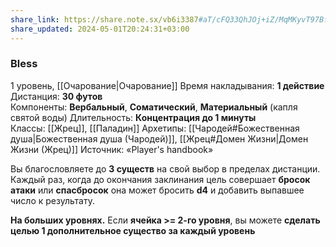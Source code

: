 ```yaml
---
share_link: https://share.note.sx/vb6i3387#aT/cFQ33QhJOj+iZ/MqMKyvT97BfZngNks2ZGw2ykRY
share_updated: 2024-05-01T20:24:31+03:00
---
```

### Bless
1 уровень, [[Очарование|Очарование]]
Время накладывания: **1 действие**
Дистанция: **30 футов**
Компоненты: **Вербальный**, **Соматический**, **Материальный** (капля святой воды)
Длительность: **Концентрация до 1 минуты**
Классы: [[Жрец]], [[Паладин]]
Архетипы: [[Чародей#Божественная душа|Божественная душа (Чародей)]], [[Жрец#Домен Жизни|Домен Жизни (Жрец)]]
Источник: «Player's handbook»

Вы благословляете до **3 существ** на свой выбор в пределах дистанции. Каждый раз, когда до окончания заклинания цель совершает **бросок атаки** или **спасбросок** она может бросить **d4** и добавить выпавшее число к результату.

**На больших уровнях.** Если **ячейка >= 2-го уровня**, вы можете **сделать целью 1 дополнительное существо за каждый уровень**